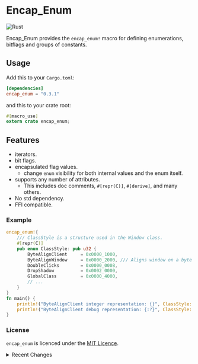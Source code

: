 # Encap_Enum
![Rust](https://github.com/Razordor/encap_enum/workflows/Rust/badge.svg)

Encap_Enum provides the `encap_enum!` macro for defining enumerations, bitflags and groups of constants.

## Usage
Add this to your `Cargo.toml`:
```toml
[dependencies]
encap_enum = "0.3.1"
```
and this to your crate root:
```rust
#[macro_use]
extern crate encap_enum;
```

## Features
- iterators.
- bit flags.
- encapsulated flag values.
  - change `enum` visibility for both internal values and the enum itself.
- supports any number of attributes.
  - This includes doc comments, `#[repr(C)]`, `#[derive]`, and many others.
- No std dependency.
- FFI compatible.

### Example
```rust
encap_enum!{
    /// ClassStyle is a structure used in the Window class.
    #[repr(C)]
    pub enum ClassStyle: pub u32 {
        ByteAlignClient     = 0x0000_1000,
        ByteAlignWindow     = 0x0000_2000, /// Aligns window on a byte boundary.
        DoubleClicks        = 0x0000_0008,
        DropShadow          = 0x0002_0000,
        GlobalClass         = 0x0000_4000,
        // ...
    }
}
fn main() {
    println!("ByteAlignClient integer representation: {}", ClassStyle::ByteAlignClient.raw);
    println!("ByteAlignClient debug representation: {:?}", ClassStyle::ByteAlignClient);
}
```

### License
`encap_enum` is licenced under the [MIT Licence](https://github.com/Razordor/encap_enum/blob/master/LICENSE).

<details closed>
<summary>Recent Changes</summary>

* fixed incorrect documentation.

</details>
